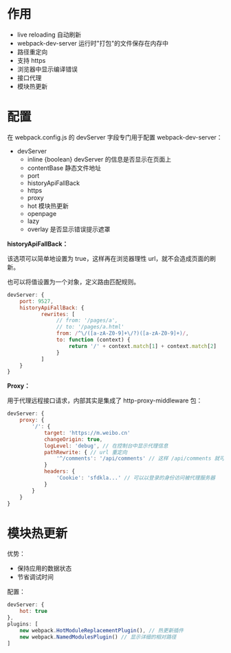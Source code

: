 # 作用

* live reloading 自动刷新
* webpack-dev-server 运行时"打包"的文件保存在内存中
* 路径重定向
* 支持 https
* 浏览器中显示编译错误
* 接口代理
* 模块热更新

# 配置

在 webpack.config.js 的 devServer 字段专门用于配置 webpack-dev-server：

* devServer
    * inline {boolean} devServer 的信息是否显示在页面上
    * contentBase 静态文件地址
    * port
    * historyApiFallBack
    * https
    * proxy
    * hot 模块热更新
    * openpage
    * lazy
    * overlay 是否显示错误提示遮罩

**historyApiFallBack：**

该选项可以简单地设置为 true，这样再在浏览器理性 url，就不会造成页面的刷新。

也可以将值设置为一个对象，定义路由匹配规则。

```js
devServer: {
    port: 9527,
    historyApiFallBack: {
           rewrites: [
                // from: '/pages/a',
                // to: '/pages/a.html'
                from: /^\/([a-zA-Z0-9]+\/?)([a-zA-Z0-9]+)/,
                to: function (context) {
                    return '/' + context.match[1] + context.match[2]
                }
           ]
    }
}
```

**Proxy：**

用于代理远程接口请求，内部其实是集成了 http-proxy-middleware 包：

```js
devServer: {
    proxy: {
        '/': {
            target: 'https://m.weibo.cn'
            changeOrigin: true,
            logLevel: 'debug', // 在控制台中显示代理信息
            pathRewrite: { // url 重定向
                '^/comments': '/api/comments' // 这样 /api/comments 就可以简写为 /comments 开头的 url
            }
            headers: {
                'Cookie': 'sfdkla...' // 可以以登录的身份访问被代理服务器
            }
        }
    }
}
```

# 模块热更新

优势：

* 保持应用的数据状态
* 节省调试时间

配置：

```js
devServer: {
    hot: true
},
plugins: [
    new webpack.HotModuleReplacementPlugin(), // 热更新插件
    new webpack.NamedModulesPlugin() // 显示详细的相对路径
]
```